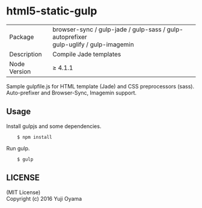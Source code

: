 # html5-static-gulp

<table>
<tr>
<td>Package</td>
<td>browser-sync / gulp-jade / gulp-sass / gulp-autoprefixer<br />
gulp-uglify / gulp-imagemin</td>
</tr>
<tr>
<td>Description</td>
<td>Compile Jade templates</td>
</tr>
<tr>
<td>Node Version</td>
<td>≥ 4.1.1</td>
</tr>
</table>

Sample gulpfile.js for  HTML template (Jade) and CSS preprocessors (sass). Auto-prefixer and Browser-Sync, Imagemin support.

## Usage

Install gulpjs and some dependencies.

		$ npm install

Run gulp.

		$ gulp

## LICENSE

(MIT License)  
Copyright (c) 2016 Yuji Oyama
